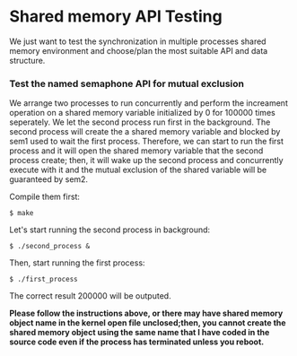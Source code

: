 # Shared memory API Testing
We just want to test the synchronization in multiple processes shared memory environment and choose/plan the most suitable API and data structure.
### Test the named semaphone API for mutual exclusion
We arrange two processes to run concurrently and perform the increament operation on a shared memory variable initialized by 0 for 100000 times 
seperately. We let the second process run first in the background. The second process will create the a shared memory variable
and blocked by sem1 used to wait the first process. Therefore, we can start to run the first process and it will open the shared 
memory variable that the second process create; then, it will wake up the second process and concurrently execute with it and the mutual exclusion of the shared variable will be guaranteed by sem2. 

Compile them first:
```
$ make
```
Let's start running the second process in background:
```
$ ./second_process &
```
Then, start running the first process:
```
$ ./first_process
```
The correct result 200000 will be outputed.

**Please follow the instructions above, or there may have shared memory object name in the kernel open file unclosed;then, you cannot create the shared memory object using the same name that I have coded in the source code even if the process has terminated unless you reboot.**